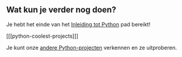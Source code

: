 ## Wat kun je verder nog doen?

Je hebt het einde van het [Inleiding tot Python](https://projects.raspberrypi.org/nl-NL/pathways/python-intro) pad bereikt!

[[[python-coolest-projects]]]

Je kunt onze [andere Python-projecten](https://projects.raspberrypi.org/nl-NL/projects?software%5B%5D=python) verkennen en ze uitproberen.
